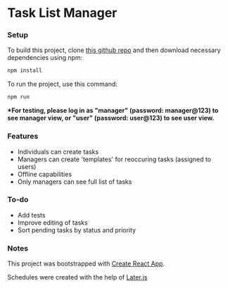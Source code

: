 # Task List Manager

### Setup

To build this project, clone [this github repo](https://github.com/isaacwhittaker/task-list-manager.git) and then download necessary dependencies using npm:

```javascript
npm install
```

To run the project, use this command:

```javascript
npm run
```

__*For testing, please log in as "manager" (password: manager@123) to see manager view, or "user" (password: user@123) to see user view.__

### Features

- Individuals can create tasks
- Managers can create 'templates' for reoccuring tasks (assigned to users)
- Offline capabilities
- Only managers can see full list of tasks

### To-do

- Add tests
- Improve editing of tasks
- Sort pending tasks by status and priority

### Notes

This project was bootstrapped with [Create React App](https://github.com/facebook/create-react-app).

Schedules were created with the help of [Later.js](https://bunkat.github.io/later/index.html)
